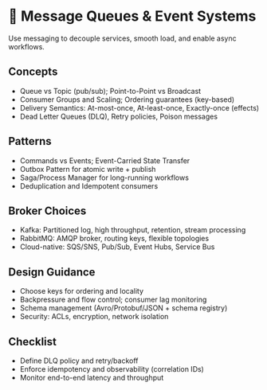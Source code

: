 # 📨 Message Queues & Event Systems

Use messaging to decouple services, smooth load, and enable async workflows.

## Concepts
- Queue vs Topic (pub/sub); Point-to-Point vs Broadcast
- Consumer Groups and Scaling; Ordering guarantees (key-based)
- Delivery Semantics: At-most-once, At-least-once, Exactly-once (effects)
- Dead Letter Queues (DLQ), Retry policies, Poison messages

## Patterns
- Commands vs Events; Event-Carried State Transfer
- Outbox Pattern for atomic write + publish
- Saga/Process Manager for long-running workflows
- Deduplication and Idempotent consumers

## Broker Choices
- Kafka: Partitioned log, high throughput, retention, stream processing
- RabbitMQ: AMQP broker, routing keys, flexible topologies
- Cloud-native: SQS/SNS, Pub/Sub, Event Hubs, Service Bus

## Design Guidance
- Choose keys for ordering and locality
- Backpressure and flow control; consumer lag monitoring
- Schema management (Avro/Protobuf/JSON + schema registry)
- Security: ACLs, encryption, network isolation

## Checklist
- Define DLQ policy and retry/backoff
- Enforce idempotency and observability (correlation IDs)
- Monitor end-to-end latency and throughput
